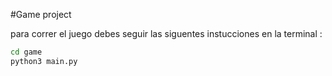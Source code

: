 #Game project

para correr el juego debes seguir las siguentes instucciones en la terminal :

```sh
cd game
python3 main.py
```